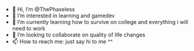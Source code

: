 - 👋 Hi, I’m @ThePhaseless
- 👀 I’m interested in learning and gamedev
- 🌱 I’m currently learning how to survive on college and everything i will need to work 
- 💞️ I’m looking to collaborate on quality of life changes
- 📫 How to reach me: just say hi to me ^^

<!---
ThePhaseless/ThePhaseless is a ✨ special ✨ repository because its `README.md` (this file) appears on your GitHub profile.
You can click the Preview link to take a look at your changes.
--->
